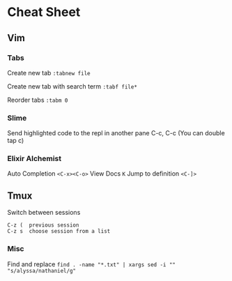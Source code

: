 # Cheat Sheet

## Vim

### Tabs
Create new tab
`:tabnew file`

Create new tab with search term
`:tabf file*`

Reorder tabs
`:tabm 0`

### Slime
Send highlighted code to the repl in another pane
C-c, C-c   (You can double tap c)

### Elixir Alchemist
Auto Completion `<C-x><C-o>`
View Docs `K`
Jump to definition `<C-]>`


## Tmux
Switch between sessions
```
C-z (  previous session
C-z s  choose session from a list
```

### Misc
Find and replace
`find . -name "*.txt" | xargs sed -i "" "s/alyssa/nathaniel/g"`


